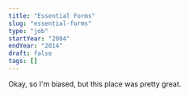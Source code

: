 ```yaml
---
title: "Essential Forms"
slug: "essential-forms"
type: "job"
startYear: "2004"
endYear: "2014"
draft: false
tags: []
---
```

Okay, so I'm biased, but this place was pretty great.